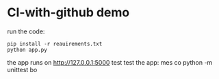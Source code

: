 # CI-with-github demo
 
run the code:

    pip install -r reauirements.txt
    python app.py

the app runs on http://127.0.0.1:5000
test
test the app:
mes co
python -m unittest 
bo
